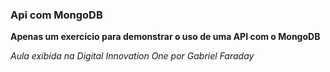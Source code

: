 ### Api com MongoDB

**Apenas um exercício para demonstrar o uso de uma API com o MongoDB**



 *Aula exibida na Digital Innovation One por Gabriel Faraday*